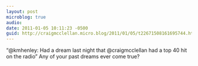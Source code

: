 ```yaml
---
layout: post
microblog: true
audio: 
date: 2011-01-05 10:11:23 -0500
guid: http://craigmcclellan.micro.blog/2011/01/05/t22671508161695744.html
---
```

“@kmhenley: Had a dream last night that @craigmcclellan had a top 40 hit on the radio” Any of your past dreams ever come true?
